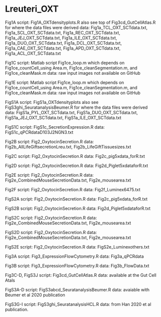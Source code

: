 # Lreuteri_OXT

Fig1A
  script: Fig1A_OXTdensityplots.R also see top of Fig3cd_GutCellAtlas.R for where the data files were derived
  data: Fig1a_TCL_OXT_SCTdata.txt, Fig1a_SCL_OXT_SCTdata.txt, Fig1a_REC_OXT_SCTdata.txt, Fig1a_JEJ_OXT_SCTdata.txt, Fig1a_ILE_OXT_SCTdata.txt, Fig1a_DUO_OXT_SCTdata.txt, Fig1a_DCL_OXT_SCTdata.txt, Fig1a_CAE_OXT_SCTdata.txt, Fig1a_APD_OXT_SCTdata.txt, Fig1a_ACL_OXT_SCTdata.txt

Fig1C
  script: Matlab script Fig1ce_loop.m which depends on Fig1ce_countCell_using Area.m, Fig1ce_cleanSegmentation.m, and Fig1ce_cleanMask.m
  data: raw input images not available on GitHub

Fig1E
  script: Matlab script Fig1ce_loop.m which depends on Fig1ce_countCell_using Area.m, Fig1ce_cleanSegmentation.m, and Fig1ce_cleanMask.m
  data: raw input images not available on GitHub
  
FigS1A
  script: FigS1a_OXTdensityplots also see FigS3ghi_SeuratanalysisBeumer.R for where the data files were derived
  data: FigS1a_PYL_OXT_SCTdata.txt, FigS1a_DUO_OXT_SCTdata.txt, FigS1a_JEJ_OXT_SCTdata.txt, FigS1a_ILE_OXT_SCTdata.txt

FigS1C
  script: FigS1c_SecretionExpression.R
  data: FigS1c_qPCRdataD103J2NGN3.txt
  
Fig2B
  script: Fig2_OxytocinSecretion.R
  data: Fig2b_AllLifeGiftsecretionLreu.txt, Fig2b_LifeGiftTissuesizes.txt

Fig2C
  script: Fig2_OxytocinSecretion.R
  data: Fig2c_pig5xdata_forR.txt

Fig2D
  script: Fig2_OxytocinSecretion.R
  data: Fig2d_Piglet5xdataforR.txt

Fig2E
  script: Fig2_OxytocinSecretion.R
  data: Fig2e_CombinedMouseSecretionData.txt, Fig2e_mousearea.txt

Fig2F
  script: Fig2_OxytocinSecretion.R
  data: Fig2f_Luminex6475.txt
  
FigS2A
  script: Fig2_OxytocinSecretion.R
  data: Fig2c_pig5xdata_forR.txt

FigS2B
  script: Fig2_OxytocinSecretion.R
  data: Fig2d_Piglet5xdataforR.txt

FigS2C
  script: Fig2_OxytocinSecretion.R
  data: Fig2e_CombinedMouseSecretionData.txt, Fig2e_mousearea.txt

FigS2D
  script: Fig2_OxytocinSecretion.R
  data: Fig2e_CombinedMouseSecretionData.txt, Fig2e_mousearea.txt

FigS2E
  script: Fig2_OxytocinSecretion.R
  data: FigS2e_Luminexothers.txt
  
Fig3A
  script: Fig3_ExpressionFlowCytometry.R
  data: Fig3a_qPCRdata

Fig3B
  script: Fig3_ExpressionFlowCytometry.R
  data: Fig3b_FlowData.txt

Fig3C-D, FigS3J
  script: Fig3cd_GutCellAtlas.R
  data: available at the Gut Cell Atals

FigS3A-D
  script: FigS3abcd_SeuratanalysisBeumer.R
  data: avaiable with Beumer et al 2020 publication

FigS3G-I
  script: FigS3ghi_SeuratanalysisHCL.R
  data: from Han 2020 et al publication.

